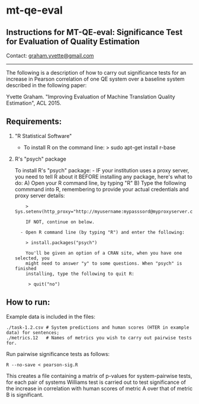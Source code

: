 # mt-qe-eval

Instructions for MT-QE-eval: Significance Test for Evaluation of Quality Estimation
-----------------------------------------------------------------------------------

Contact: graham.yvette@gmail.com

-----------------------------------------------------------------------------------

The following is a description of how to carry out significance tests for an
increase in Pearson correlation of one QE system over a baseline system
described in the following paper:

Yvette Graham. "Improving Evaluation of Machine Translation Quality Estimation", ACL
2015.

Requirements:
--------------------

1. "R Statistical Software"
    - To install R on the command line:
          > sudo apt-get install r-base

2. R's "psych" package

      To install R's "psych" package:
         - IF your institution uses a proxy server, you need to tell R about it BEFORE
           installing any package, here's what to do:
           A) Open your R command line, by typing "R"
           B) Type the following commmand into R, remembering to provide your
              actual credentials and proxy server details:

           > Sys.setenv(http_proxy="http://myusername:mypasssord@myproxyserver.com:8080/")

           IF NOT, continue on below.

         - Open R command line (by typing "R") and enter the following:

           > install.packages("psych")

           You'll be given an option of a CRAN site, when you have one selected, you
           might need to answer "y" to some questions. When "psych" is finished
           installing, type the following to quit R:

            > quit("no")


How to run:
--------------------

Example data is included in the files:

    ./task-1.2.csv # System predictions and human scores (HTER in example data) for sentences;
    ./metrics.12   # Names of metrics you wish to carry out pairwise tests for.

Run pairwise significance tests as follows:

    R --no-save < pearson-sig.R

This creates a file containing a matrix of p-values for system-pairwise tests, for each pair of
systems Williams test is carried out to test significance of the increase in correlation with
human scores of metric A over that of metric B is significant.
